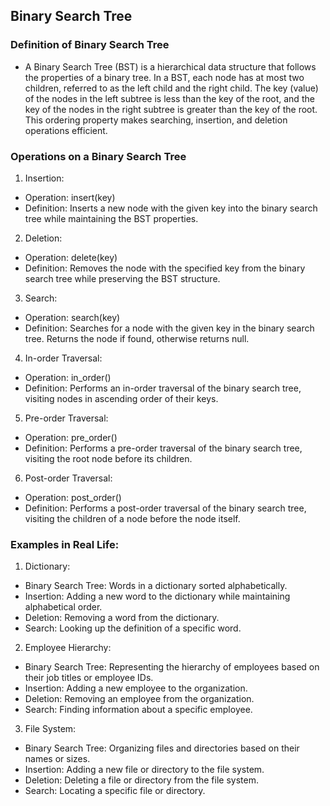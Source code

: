 ## Binary Search Tree

### Definition of Binary Search Tree
- A Binary Search Tree (BST) is a hierarchical data structure that follows the properties of a binary tree. In a BST, each node has at most two children, referred to as the left child and the right child. The key (value) of the nodes in the left subtree is less than the key of the root, and the key of the nodes in the right subtree is greater than the key of the root. This ordering property makes searching, insertion, and deletion operations efficient.

### Operations on a Binary Search Tree
1. Insertion:
- Operation: insert(key)
- Definition: Inserts a new node with the given key into the binary search tree while maintaining the BST properties.

2. Deletion:
- Operation: delete(key)
- Definition: Removes the node with the specified key from the binary search tree while preserving the BST structure.

3. Search:
- Operation: search(key)
- Definition: Searches for a node with the given key in the binary search tree. Returns the node if found, otherwise returns null.

4. In-order Traversal:
- Operation: in_order()
- Definition: Performs an in-order traversal of the binary search tree, visiting nodes in ascending order of their keys.

5. Pre-order Traversal:
- Operation: pre_order()
- Definition: Performs a pre-order traversal of the binary search tree, visiting the root node before its children.

6. Post-order Traversal:
- Operation: post_order()
- Definition: Performs a post-order traversal of the binary search tree, visiting the children of a node before the node itself.

### Examples in Real Life:
1. Dictionary:
- Binary Search Tree: Words in a dictionary sorted alphabetically.
- Insertion: Adding a new word to the dictionary while maintaining alphabetical order.
- Deletion: Removing a word from the dictionary.
- Search: Looking up the definition of a specific word.

2. Employee Hierarchy:
- Binary Search Tree: Representing the hierarchy of employees based on their job titles or employee IDs.
- Insertion: Adding a new employee to the organization.
- Deletion: Removing an employee from the organization.
- Search: Finding information about a specific employee.

3. File System:
- Binary Search Tree: Organizing files and directories based on their names or sizes.
- Insertion: Adding a new file or directory to the file system.
- Deletion: Deleting a file or directory from the file system.
- Search: Locating a specific file or directory.